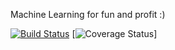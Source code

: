 Machine Learning for fun and profit :)

[![Build Status](https://travis-ci.org/capusta/ml-finance.svg?branch=master)](https://travis-ci.org/capusta/ml-finance)
[![Coverage Status](https://img.shields.io/coveralls/capusta/ml-finance.svg)]

